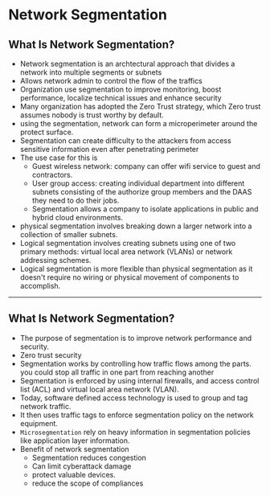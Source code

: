 # Network Segmentation

## What Is Network Segmentation?
- Network segmentation is an archtectural approach that divides a network into multiple segments or subnets
- Allows network admin to control the flow of the traffics
- Organization use segmentation to improve monitoring, boost performance, localize technical issues and enhance security
- Many organization has adopted the Zero Trust strategy, which Zero trust assumes nobody is trust worthy by default. 
- using the segmentation, network can form a microperimeter around the protect surface. 
- Segmentation can create difficulty to the attackers from access sensitive information even after penetrating perimeter
- The use case for this is  
    - Guest wireless network: company can offer wifi service to guest and contractors. 
    - User group access: creating individual department into different subnets consisting of the authorize group members and the DAAS they need to do their jobs.
    - Segmentation allows a company to isolate applications in public and hybrid cloud environments.
- physical segmentation involves breaking down a larger network into a collection of smaller subnets.
- Logical segmentation involves creating subnets using one of two primary methods: virtual local area network (VLANs) or network addressing schemes. 
- Logical segmentation is more flexible than physical segmentation as it doesn't require no wiring or physical movement of components to accomplish.


---

## What Is Network Segmentation?
- The purpose of segmentation is to improve network performance and security. 
- Zero trust security 
- Segmentation works by controlling how traffic flows among the parts. you could stop all traffic in one part from reaching another 
- Segmentation is enforced by using internal firewalls, and access control list (ACL) and virtual local area network (VLAN).
- Today, software defined access technology is used to group and tag network traffic.
- It then uses traffic tags to enforce segmentation policy on the network equipment. 
- `Microsegmentation` rely on heavy information in segmentation policies like application layer information.
- Benefit of network segmentation 
    - Segmentation reduces congestion
    - Can limit cyberattack damage
    - protect valuable devices.
    - reduce the scope of compliances
    